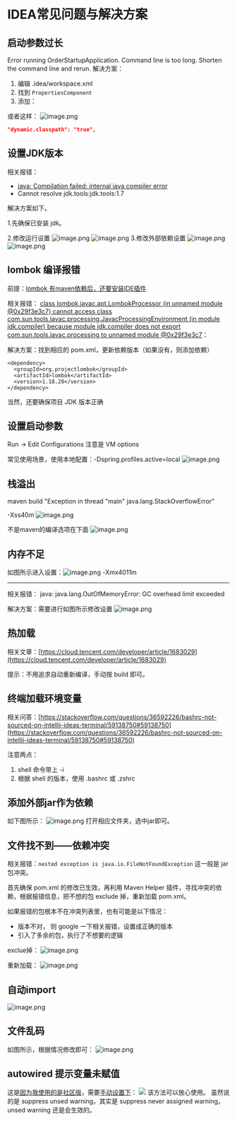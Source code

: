 # IDEA常见问题与解决方案 

## 启动参数过长
Error running OrderStartupApplication. Command line is too long. Shorten the command line and rerun.
解决方案：

1. 编辑 .idea/workspace.xml
2. 找到 `PropertiesComponent`
3. 添加：<property name="dynamic.classpath" value="true" />

或者这样：
![image.png](https://cdn.nlark.com/yuque/0/2023/png/160590/1691568843067-69847e70-987e-4263-81f3-7f19c3acccc5.png)
```json
"dynamic.classpath": "true",
```

## 设置JDK版本
相关报错：

- [java: Compilation failed: internal java compiler error](https://blog.csdn.net/qq_32452623/article/details/106141126)
- Cannot resolve jdk.tools:jdk.tools:1.7

解决方案如下。

1.先确保已安装 jdk。

2.修改运行设置
![image.png](https://cdn.nlark.com/yuque/0/2021/png/160590/1637063344496-6b8f60c5-c444-4f77-a404-9b8ca8d7a9bb.png)
![image.png](https://cdn.nlark.com/yuque/0/2021/png/160590/1637063379719-7c3d4323-5d77-44c4-8c49-7d79c4d61865.png)
3.修改外部依赖设置
![image.png](https://cdn.nlark.com/yuque/0/2022/png/160590/1645614452333-3f5d2763-e7a1-42d8-a3ea-b73cb664e6a1.png)
![image.png](https://cdn.nlark.com/yuque/0/2022/png/160590/1645614476794-b37230c5-958a-459d-8dce-ecb5cb839d3f.png)
## lombok 编译报错
前提：[lombok 有maven依赖后，还要安装IDE插件](https://blog.csdn.net/weixin_42440768/article/details/107999786)

相关报错：
[class lombok.javac.apt.LombokProcessor (in unnamed module @0x29f3e3c7) cannot access class com.sun.tools.javac.processing.JavacProcessingEnvironment (in module jdk.compiler) because module jdk.compiler does not export com.sun.tools.javac.processing to unnamed module @0x29f3e3c7](https://stackoverflow.com/questions/66801256/java-lang-illegalaccesserror-class-lombok-javac-apt-lombokprocessor-cannot-acce)：

解决方案：找到相应的 pom.xml，更新依赖版本（如果没有，则添加依赖）
```
<dependency>
  <groupId>org.projectlombok</groupId>
  <artifactId>lombok</artifactId>
  <version>1.18.20</version>
</dependency>
```
当然，还要确保项目 JDK 版本正确[
](https://blog.csdn.net/qq_32452623/article/details/106141126)
## 设置启动参数
Run -> Edit Configurations
注意是 VM options

常见使用场景，使用本地配置：-Dspring.profiles.active=local
![image.png](https://cdn.nlark.com/yuque/0/2022/png/160590/1641977331365-8803c79f-8e88-401d-9452-f86c4d5a457e.png)
## 栈溢出
maven build "Exception in thread "main" java.lang.StackOverflowError"

-Xss40m
![image.png](https://cdn.nlark.com/yuque/0/2022/png/160590/1669357898562-420a3ceb-3dfd-4b9c-93fa-8884edc8b231.png)

不是maven的编译选项在下面
![image.png](https://cdn.nlark.com/yuque/0/2022/png/160590/1669357950353-4cc40792-1e54-400e-b3c8-aab28b71df64.png)

## 内存不足
如图所示进入设置：![image.png](https://cdn.nlark.com/yuque/0/2021/png/160590/1637063639112-cf83394f-5c10-4eb6-9946-8f10cf901f62.png)
-Xmx4011m

---

相关报错：
java: java.lang.OutOfMemoryError: GC overhead limit exceeded

解决方案：需要进行如图所示修改设置
![image.png](https://cdn.nlark.com/yuque/0/2021/png/160590/1639039051050-9a0039c3-1087-4701-8ee9-0d61994bf2ca.png)
## 热加载
相关文章：[https://cloud.tencent.com/developer/article/1683029](https://cloud.tencent.com/developer/article/1683029)

提示：不用追求自动重新编译，手动按 build 即可。
## 终端加载环境变量
相关问答：[https://stackoverflow.com/questions/36592226/bashrc-not-sourced-on-intellij-ideas-terminal/59138750#59138750](https://stackoverflow.com/questions/36592226/bashrc-not-sourced-on-intellij-ideas-terminal/59138750#59138750)

注意两点：

1. shell 命令带上 -i
2. 根据 shell 的版本，使用 .bashrc 或 .zshrc
## 添加外部jar作为依赖
如下图所示：
![image.png](https://cdn.nlark.com/yuque/0/2022/png/160590/1669256297330-7985774e-3d1b-4d8b-af90-5b179b1fc825.png)
打开相应文件夹，选中jar即可。
## 文件找不到——依赖冲突
相关报错：`nested exception is java.io.FileNotFoundException`
这一般是 jar 包冲突。

首先确保 pom.xml 的修改已生效，再利用 Maven Helper 插件，寻找冲突的依赖，根据报错信息，把不想的包 exclude 掉，重新加载 pom.xml。

如果报错的包根本不在冲突列表里，也有可能是以下情况：

- 版本不对， 则 google 一下相关报错，设置成正确的版本
- 引入了多余的包，执行了不想要的逻辑

exclue掉：
![image.png](https://cdn.nlark.com/yuque/0/2022/png/160590/1666767522281-08333ca8-f4fa-4965-8e61-65b4da2f3524.png)

重新加载：
![image.png](https://cdn.nlark.com/yuque/0/2022/png/160590/1666767567101-8308c02c-a792-4fbd-9198-6edf2a514e8c.png)
## 自动import
![image.png](https://cdn.nlark.com/yuque/0/2022/png/160590/1659925756116-626b591f-2be4-4bb5-90c8-91f65989fc2b.png)
## 文件乱码
如图所示，根据情况修改即可：
![image.png](https://cdn.nlark.com/yuque/0/2022/png/160590/1641976626307-9d57d76f-eb57-4f57-8660-c77813485d5a.png)

## autowired 提示变量未赋值
这是[因为我使用的是社区版](https://stackoverflow.com/a/44670144/6759562)，需要[手动设置下](https://stackoverflow.com/a/62437991/6759562)：
![](https://i.stack.imgur.com/3bSYa.png#from=url&id=Wxizo&originHeight=368&originWidth=1858&originalType=binary&ratio=1&rotation=0&showTitle=false&status=done&style=none&title=)
该方法可以放心使用。
虽然说的是 suppress unsed warning，其实是 suppress never assigned warning， unsed warning 还是会生效的。
